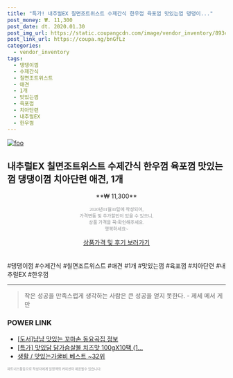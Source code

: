 ```yaml
--- 
title: "특가! 내추럴EX 칠면조트위스트 수제간식 한우껌 육포껌 맛있는껌 댕댕이..." 
post_money: ₩. 11,300 
post_date: dt. 2020.01.30 
post_img_url: https://static.coupangcdn.com/image/vendor_inventory/893c/2b9cf1b6e0c01945ec6d7f198c9fab5e2f5a1f36bec0c833177724803bc3.jpg 
post_link_url: https://coupa.ng/bnGfLz 
categories: 
  - vendor_inventory 
tags: 
  - 댕댕이껌 
  - 수제간식 
  - 칠면조트위스트 
  - 애견 
  - 1개 
  - 맛있는껌 
  - 육포껌 
  - 치아단련 
  - 내추럴EX 
  - 한우껌 
--- 
```

[![foo](https://static.coupangcdn.com/image/vendor_inventory/893c/2b9cf1b6e0c01945ec6d7f198c9fab5e2f5a1f36bec0c833177724803bc3.jpg)](https://coupa.ng/bnGfLz) 

## 내추럴EX 칠면조트위스트 수제간식 한우껌 육포껌 맛있는껌 댕댕이껌 치아단련 애견, 1개 
<p style="text-align: center;">**₩ 11,300**</p> 
<p style="text-align: center;"><span style="color: #898c8f; font-family: Georgia,Times,serif; font-size: 0.75em;">2020년01월30일에 작성되어, <br>가격변동 및 추가할인이 있을 수 있으니,<br> 상품 가격을 꼭!확인해주세요.<br>행복하세요~</span> 
</p>	 
<div markdown="0" style="text-align: center;"><a href="https://coupa.ng/bnGfLz" class="btn btn--success">상품가격 및 후기 보러가기</a></div> 
<br><br> 
  #댕댕이껌 #수제간식 #칠면조트위스트 #애견 #1개 #맛있는껌 #육포껌 #치아단련 #내추럴EX #한우껌 
<hr> 

> 작은 성공을 만족스럽게 생각하는 사람은 큰 성공을 얻지 못한다. - 제세 메서 게만 


### POWER LINK

* <a href="https://blog.naver.com/santokki14/221773794322" target="_blank">[도서]냠냠 맛있는 꼬마손 동요곡집 정보</a>
* <a href="https://blog.naver.com/sakai111/221789657681" target="_blank">[특가] 맛있닭 닭가슴살볼 치즈맛 100gX10팩 (1...</a>
* <a href="https://blog.naver.com/santokki14/221778414120" target="_blank">생활 / 맛있는가굴비 베스트 ~32위</a>

<span style="color: #898c8f; font-family: Georgia,Times,serif; font-size: 0.55em;">파트너스활동으로 작성자에게 일정액의 커미션이 제공될수 있습니다.</span> 
